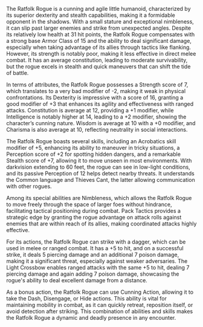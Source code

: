 The Ratfolk Rogue is a cunning and agile little humanoid, characterized by its superior dexterity and stealth capabilities, making it a formidable opponent in the shadows. With a small stature and exceptional nimbleness, it can slip past larger enemies and strike from unexpected angles. Despite its relatively low health at 31 hit points, the Ratfolk Rogue compensates with a strong base Armor Class of 15 and the ability to deal significant damage, especially when taking advantage of its allies through tactics like flanking. However, its strength is notably poor, making it less effective in direct melee combat. It has an average constitution, leading to moderate survivability, but the rogue excels in stealth and quick maneuvers that can shift the tide of battle.

In terms of attributes, the Ratfolk Rogue possesses a Strength score of 7, which translates to a very bad modifier of -2, making it weak in physical confrontations. Its Dexterity is impressive with a score of 16, granting a good modifier of +3 that enhances its agility and effectiveness with ranged attacks. Constitution is average at 12, providing a +1 modifier, while Intelligence is notably higher at 14, leading to a +2 modifier, showing the character’s cunning nature. Wisdom is average at 10 with a +0 modifier, and Charisma is also average at 10, reflecting neutrality in social interactions. 

The Ratfolk Rogue boasts several skills, including an Acrobatics skill modifier of +5, enhancing its ability to maneuver in tricky situations, a Perception score of +2 for spotting hidden dangers, and a remarkable Stealth score of +7, allowing it to move unseen in most environments. With darkvision extending to 60 feet, the rogue can see in low-light conditions, and its passive Perception of 12 helps detect nearby threats. It understands the Common language and Thieves Cant, the latter allowing communication with other rogues.

Among its special abilities are Nimbleness, which allows the Ratfolk Rogue to move freely through the space of larger foes without hindrance, facilitating tactical positioning during combat. Pack Tactics provides a strategic edge by granting the rogue advantage on attack rolls against enemies that are within reach of its allies, making coordinated attacks highly effective.

For its actions, the Ratfolk Rogue can strike with a dagger, which can be used in melee or ranged combat. It has a +5 to hit, and on a successful strike, it deals 5 piercing damage and an additional 7 poison damage, making it a significant threat, especially against weaker adversaries. The Light Crossbow enables ranged attacks with the same +5 to hit, dealing 7 piercing damage and again adding 7 poison damage, showcasing the rogue's ability to deal excellent damage from a distance.

As a bonus action, the Ratfolk Rogue can use Cunning Action, allowing it to take the Dash, Disengage, or Hide actions. This ability is vital for maintaining mobility in combat, as it can quickly retreat, reposition itself, or avoid detection after striking. This combination of abilities and skills makes the Ratfolk Rogue a dynamic and deadly presence in any encounter.